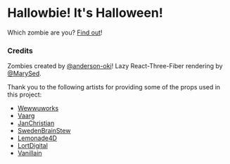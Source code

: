 # Hallowbie! It's Halloween!

Which zombie are you?
[Find out](https://hallowbie-web-app.vercel.app/)!

### Credits

Zombies created by [@anderson-oki](https://github.com/anderson-oki)! Lazy React-Three-Fiber rendering by [@MarySed](https://github.com/MarySed).

Thank you to the following artists for providing some of the props used in this project:

-   [Wewwuworks](https://sketchfab.com/Ensign_Crusher)
-   [Vaarg](https://sketchfab.com/VladislavFehu)
-   [JanChristian](https://sketchfab.com/janchristian)
-   [SwedenBrainStew](https://sketchfab.com/swedenbrainstew)
-   [Lemonade4D](https://sketchfab.com/Username0000009)
-   [LortDigital](https://sketchfab.com/LortDigital)
-   [Vanillain](https://sketchfab.com/vanillain)
